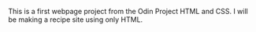 This is a first webpage project from the Odin Project HTML and CSS. I will be 
making a recipe site using only HTML.